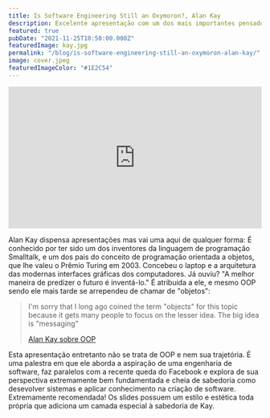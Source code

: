 ```yaml
---
title: Is Software Engineering Still an Oxymoron?, Alan Kay
description: Excelente apresentação com um dos mais importantes pensadores da computação
featured: true
pubDate: "2021-11-25T10:50:00.000Z"
featuredImage: kay.jpg
permalink: "/blog/is-software-engineering-still-an-oxymoron-alan-kay/"
image: cover.jpeg
featuredImageColor: "#1E2C54"
---
```


<style>.embed-container { position: relative; padding-bottom: 56.25%; height: 0; overflow: hidden; max-width: 100%; } .embed-container iframe, .embed-container object, .embed-container embed { position: absolute; top: 0; left: 0; width: 100%; height: 100%; }</style><div class='embed-container'>
<iframe title="YouTube" width="560" height="315" src="https://www.youtube.com/embed/D43PlUr1x_E" frameBorder="0" allow="accelerometer; autoplay; clipboard-write; encrypted-media; gyroscope; picture-in-picture" allowfullscreen></iframe>
</div>

Alan Kay dispensa apresentações mas vai uma aqui de qualquer forma: É conhecido por ter sido um dos inventores da linguagem de programação Smalltalk, e um dos pais do conceito de programação orientada a objetos, que lhe valeu o Prêmio Turing em 2003. Concebeu o laptop e a arquitetura das modernas interfaces gráficas dos computadores. Já ouviu? "A melhor maneira de predizer o futuro é inventá-lo." É atribuida a ele, e mesmo OOP sendo ele mais tarde se arrependeu de chamar de "objetos":

> I'm sorry that I long ago coined the term "objects" for this topic because it gets many people to focus on the lesser idea. The big idea is "messaging"
> <footer><a href="http://lists.squeakfoundation.org/pipermail/squeak-dev/1998-October/017019.html" title="OOP">Alan Kay sobre OOP</a></footer>

Esta apresentação entretanto não se trata de OOP e nem sua trajetória. É uma palestra em que ele aborda a aspiração de uma engenharia de software, faz paralelos com a recente queda do Facebook e explora de sua perspectiva extremamente bem fundamentada e cheia de sabedoria como desevolver sistemas e aplicar conhecimento na criação de software. Extremamente recomendada! Os slides possuem um estilo e estética toda própria que adiciona um camada especial à sabedoria de Kay.